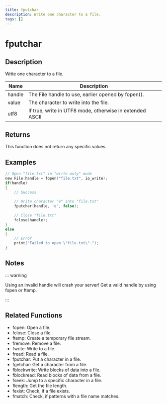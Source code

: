 ```yaml
---
title: fputchar
description: Write one character to a file.
tags: []
---
```


# fputchar

## Description

Write one character to a file.

| Name   | Description                                              |
| ------ | -------------------------------------------------------- |
| handle | The File handle to use, earlier opened by fopen().       |
| value  | The character to write into the file.                    |
| utf8   | If true, write in UTF8 mode, otherwise in extended ASCII |

## Returns

This function does not return any specific values.

## Examples

```c
// Open "file.txt" in "write only" mode
new File:handle = fopen("file.txt", io_write);
if(handle)
{
	// Success
 
	// Write character "e" into "file.txt"
	fputchar(handle, 'e', false);
 
	// Close "file.txt"
	fclose(handle);
}
else
{
	// Error
	print("Failed to open \"file.txt\".");
}
```

## Notes

::: warning

Using an invalid handle will crash your server! Get a valid handle by using fopen or ftemp.

:::

## Related Functions

- fopen: Open a file.
- fclose: Close a file.
- ftemp: Create a temporary file stream.
- fremove: Remove a file.
- fwrite: Write to a file.
- fread: Read a file.
- fputchar: Put a character in a file.
- fgetchar: Get a character from a file.
- fblockwrite: Write blocks of data into a file.
- fblockread: Read blocks of data from a file.
- fseek: Jump to a specific character in a file.
- flength: Get the file length.
- fexist: Check, if a file exists.
- fmatch: Check, if patterns with a file name matches.
